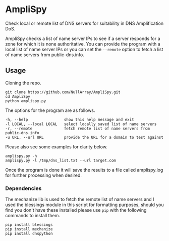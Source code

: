 # AmpliSpy
Check local or remote list of DNS servers for suitability in DNS Amplification DoS.

AmpliSpy checks a list of name server IPs to see if a server responds for a zone for which it is none authoritative. You can provide the program with a local list of name server IPs or you can set the `--remote` option to fetch a list of name servers from public-dns.info.

## Usage

Cloning the repo.

```
git clone https://github.com/NullArray/AmpliSpy.git
cd AmpliSpy
python amplispy.py
```
The options for the program are as follows.

```
-h, --help                show this help message and exit
-l LOCAL, --local LOCAL   select locally saved list of name servers
-r, --remote              fetch remote list of name servers from public-dns.info
-u URL, --url URL         provide the URL for a domain to test against
```

Please also see some examples for clarity below.

```
amplispy.py -h
amplispy.py -l /tmp/dns_list.txt --url target.com 
```

Once the program is done it will save the results to a file called amplispy.log for further processing when desired.

### Dependencies

The mechanize lib is used to fetch the remote list of name servers and I used the blessings module in this script for formatting purposes, should you find you don't have these installed please use `pip` with the following commands to install them.

```
pip install blessings
pip install mechanize
pip install dnspython
```
